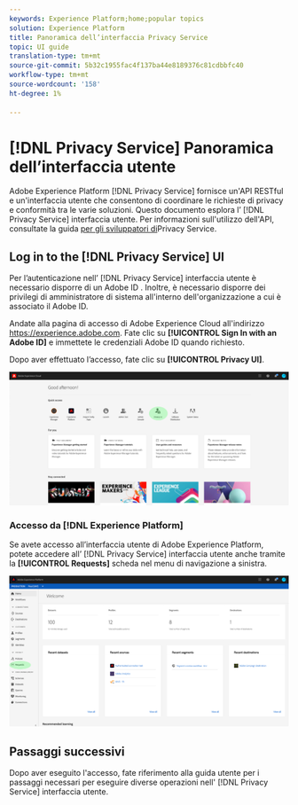 ```yaml
---
keywords: Experience Platform;home;popular topics
solution: Experience Platform
title: Panoramica dell’interfaccia Privacy Service
topic: UI guide
translation-type: tm+mt
source-git-commit: 5b32c1955fac4f137ba44e8189376c81cdbbfc40
workflow-type: tm+mt
source-wordcount: '158'
ht-degree: 1%

---
```



# [!DNL Privacy Service] Panoramica dell’interfaccia utente

Adobe Experience Platform [!DNL Privacy Service] fornisce un&#39;API RESTful e un&#39;interfaccia utente che consentono di coordinare le richieste di privacy e conformità tra le varie soluzioni. Questo documento esplora l’ [!DNL Privacy Service] interfaccia utente. Per informazioni sull&#39;utilizzo dell&#39;API, consultate la guida [per gli sviluppatori di](../api/getting-started.md)Privacy Service.

## Log in to the [!DNL Privacy Service] UI

Per l’autenticazione nell’ [!DNL Privacy Service] interfaccia utente è necessario disporre di un Adobe ID . Inoltre, è necessario disporre dei privilegi di amministratore di sistema all&#39;interno dell&#39;organizzazione a cui è associato il  Adobe ID.

Andate alla pagina di accesso di Adobe Experience Cloud all&#39;indirizzo https://experience.adobe.com. Fate clic su **[!UICONTROL Sign In with an Adobe ID]** e immettete le credenziali Adobe ID  quando richiesto.

Dopo aver effettuato l’accesso, fate clic su **[!UICONTROL Privacy UI]**.

![](../images/ui-overview/quick-access.png)

### Accesso da [!DNL Experience Platform]

Se avete accesso all’interfaccia utente di Adobe Experience Platform, potete accedere all’ [!DNL Privacy Service] interfaccia utente anche tramite la **[!UICONTROL Requests]** scheda nel menu di navigazione a sinistra.

![](../images/ui-overview/platform.png)

## Passaggi successivi

Dopo aver eseguito l&#39;accesso, fate riferimento alla guida [](user-guide.md) utente per i passaggi necessari per eseguire diverse operazioni nell&#39; [!DNL Privacy Service] interfaccia utente.